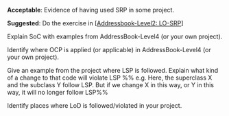 <div id="singleResponsibilityPrinciple">

**Acceptable**: Evidence of having used SRP in some project.

**Suggested**: Do the exercise in [[Addressbook-Level2: LO-SRP]({{module_org}}/addressbook-level2/blob/master/doc/LearningOutcomes.md#follow-the-single-responsibility-principle-lo-srp)]

<include src="submission-PR.md" />

</div>


<div id="separationOfConcernsPrinciple">

Explain SoC with examples from AddressBook-Level4 (or your own project).

</div>


<div id="openClosedPrinciple">

Identify where OCP is applied (or applicable) in AddressBook-Level4 (or your own project).

</div>


<div id="liskovSubstitutionPrinciple">

Give an example from the project where LSP is followed. Explain what kind of a change to that code will violate LSP %%&nbsp;e.g. Here, the superclass X and the subclass Y follow LSP. But if we change X in this way, or Y in this way, it will no longer follow LSP%%

</div>


<div id="lawOfDemeter">

Identify places where LoD is followed/violated in your project.

</div>